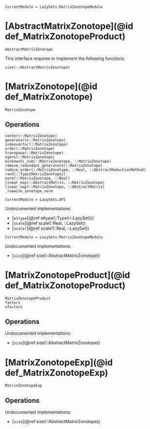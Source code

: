 ```@meta
CurrentModule = LazySets.MatrixZonotopeModule
```

# [AbstractMatrixZonotope](@id def_MatrixZonotopeProduct)
```@docs
AbstractMatrixZonotope
```

This interface requires to implement the following functions:
```@docs
size(::AbstractMatrixZonotope)
```

# [MatrixZonotope](@id def_MatrixZonotope)

```@docs
MatrixZonotope
```

## Operations

```@docs
center(::MatrixZonotope)
generators(::MatrixZonotope)
indexvector(::MatrixZonotope)
order(::MatrixZonotope)
transpose(::MatrixZonotope)
ngens(::MatrixZonotope)
minkowski_sum(::MatrixZonotope, ::MatrixZonotope)
remove_redundant_generators(::MatrixZonotope)
reduce_order(::MatrixZonotope, ::Real, ::AbstractReductionMethod)
rand(::Type{MatrixZonotope})
norm(::MatrixZonotope, ::Real)
linear_map(::AbstractMatrix, ::MatrixZonotope)
linear_map(::MatrixZonotope, ::AbstractMatrix)
_rowwise_zonotope_norm
```

```@meta
CurrentModule = LazySets.API
```

Undocumented implementations:
* [`eltype`](@ref eltype(::Type{<:LazySet}))
* [`scale`](@ref scale(::Real, ::LazySet))
* [`scale!`](@ref scale!(::Real, ::LazySet))

```@meta
CurrentModule = LazySets.MatrixZonotopeModule
```

Undocumented implementations:
* [`size`](@ref size(::AbstractMatrixZonotope))

# [MatrixZonotopeProduct](@id def_MatrixZonotopeProduct)
```@docs
MatrixZonotopeProduct
factors
nfactors
```

## Operations
Undocumented implementations:
* [`size`](@ref size(::AbstractMatrixZonotope))

# [MatrixZonotopeExp](@id def_MatrixZonotopeExp)
```@docs
MatrixZonotopeExp
```
## Operations
Undocumented implementations:
* [`size`](@ref size(::AbstractMatrixZonotope))
